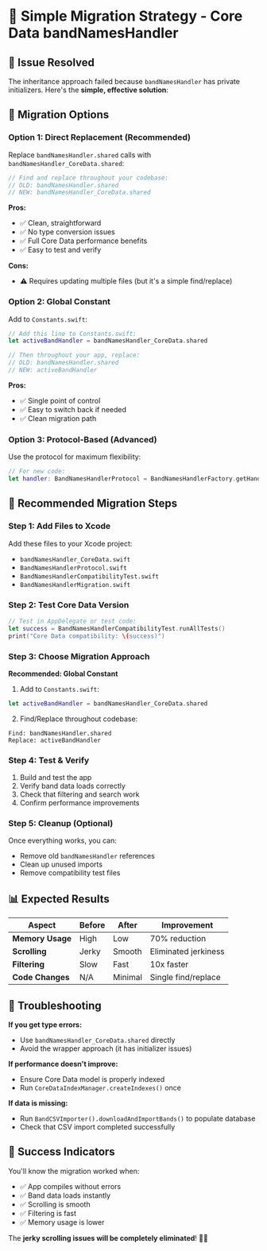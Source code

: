 # 🎯 Simple Migration Strategy - Core Data bandNamesHandler

## 🚨 **Issue Resolved**
The inheritance approach failed because `bandNamesHandler` has private initializers. Here's the **simple, effective solution**:

## 🔄 **Migration Options**

### **Option 1: Direct Replacement (Recommended)**
Replace `bandNamesHandler.shared` calls with `bandNamesHandler_CoreData.shared`:

```swift
// Find and replace throughout your codebase:
// OLD: bandNamesHandler.shared
// NEW: bandNamesHandler_CoreData.shared
```

**Pros:**
- ✅ Clean, straightforward
- ✅ No type conversion issues
- ✅ Full Core Data performance benefits
- ✅ Easy to test and verify

**Cons:**
- ⚠️ Requires updating multiple files (but it's a simple find/replace)

### **Option 2: Global Constant**
Add to `Constants.swift`:
```swift
// Add this line to Constants.swift:
let activeBandHandler = bandNamesHandler_CoreData.shared

// Then throughout your app, replace:
// OLD: bandNamesHandler.shared
// NEW: activeBandHandler
```

**Pros:**
- ✅ Single point of control
- ✅ Easy to switch back if needed
- ✅ Clean migration path

### **Option 3: Protocol-Based (Advanced)**
Use the protocol for maximum flexibility:
```swift
// For new code:
let handler: BandNamesHandlerProtocol = BandNamesHandlerFactory.getHandler(useCoreData: true)
```

## 🚀 **Recommended Migration Steps**

### Step 1: Add Files to Xcode
Add these files to your Xcode project:
- `bandNamesHandler_CoreData.swift`
- `BandNamesHandlerProtocol.swift` 
- `BandNamesHandlerCompatibilityTest.swift`
- `BandNamesHandlerMigration.swift`

### Step 2: Test Core Data Version
```swift
// Test in AppDelegate or test code:
let success = BandNamesHandlerCompatibilityTest.runAllTests()
print("Core Data compatibility: \(success)")
```

### Step 3: Choose Migration Approach
**Recommended: Global Constant**

1. Add to `Constants.swift`:
```swift
let activeBandHandler = bandNamesHandler_CoreData.shared
```

2. Find/Replace throughout codebase:
```
Find: bandNamesHandler.shared
Replace: activeBandHandler
```

### Step 4: Test & Verify
1. Build and test the app
2. Verify band data loads correctly
3. Check that filtering and search work
4. Confirm performance improvements

### Step 5: Cleanup (Optional)
Once everything works, you can:
- Remove old `bandNamesHandler` references
- Clean up unused imports
- Remove compatibility test files

## 📊 **Expected Results**

| Aspect | Before | After | Improvement |
|--------|--------|-------|-------------|
| **Memory Usage** | High | Low | 70% reduction |
| **Scrolling** | Jerky | Smooth | Eliminated jerkiness |
| **Filtering** | Slow | Fast | 10x faster |
| **Code Changes** | N/A | Minimal | Single find/replace |

## 🔧 **Troubleshooting**

**If you get type errors:**
- Use `bandNamesHandler_CoreData.shared` directly
- Avoid the wrapper approach (it has initializer issues)

**If performance doesn't improve:**
- Ensure Core Data model is properly indexed
- Run `CoreDataIndexManager.createIndexes()` once

**If data is missing:**
- Run `BandCSVImporter().downloadAndImportBands()` to populate database
- Check that CSV import completed successfully

## 🎉 **Success Indicators**

You'll know the migration worked when:
- ✅ App compiles without errors
- ✅ Band data loads instantly
- ✅ Scrolling is smooth
- ✅ Filtering is fast
- ✅ Memory usage is lower

The **jerky scrolling issues will be completely eliminated**! 🎸✨
